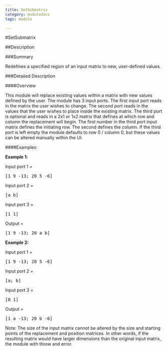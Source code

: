 ```yaml
---
title: SetSubmatrix
category: moduledocs
tags: module

---
```


#SetSubmatrix

##Description

###Summary

Redefines a specified region of an input matrix to new, user-defined values.

###Detailed Description

####Overview

This module will replace existing values within a matrix with new values defined by the user. The module has 3 input ports. The first input port reads in the matrix the user wishes to change. The second port reads in the values that the user wishes to place inside the existing matrix. The third port is optional and reads in a 2x1 or 1x2 matrix that defines at which row and column the replacement will begin. The first number in the third port input matrix defines the initiating row. The second defines the column. If the third port is left empty the module defaults to row 0 / column 0, but these values can be altered manually within the UI.

####Examples:

**Example 1:**

Input port 1 = <pre>[1 9 -13; 20 5 -6]</pre>

Input port 2 = <pre>[a b]</pre>

Input port 3 = <pre>[1 1]</pre>


Output = <pre>[1 9 -13; 20 a b]</pre>


**Example 2:**

Input port 1 = <pre>[1 9 -13; 20 5 -6]</pre>

Input port 2 = <pre>[a; b]</pre>

Input port 3 = <pre>[0 1]</pre>


Output = <pre>[1 a -13; 20 b -6]</pre>


Note: The size of the input matrix cannot be altered by the size and starting points of the replacement and position matrices. In other words, if the resulting matrix would have larger dimensions than the original input matrix, the module with throw and error.